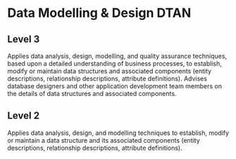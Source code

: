 # Data Modelling & Design DTAN

## Level 3

Applies data analysis, design, modelling, and quality assurance techniques, based upon a detailed understanding of business processes, to establish, modify or maintain data structures and associated components (entity descriptions, relationship descriptions, attribute definitions). Advises database designers and other application development team members on the details of data structures and associated components.

## Level 2

Applies data analysis, design, and modelling techniques to establish, modify or maintain a data structure and its associated components (entity descriptions, relationship descriptions, attribute definitions).
